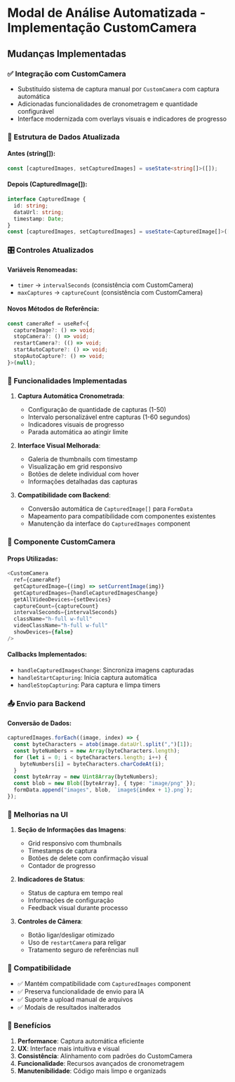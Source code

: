 # Modal de Análise Automatizada - Implementação CustomCamera

## Mudanças Implementadas

### ✅ Integração com CustomCamera
- Substituído sistema de captura manual por `CustomCamera` com captura automática
- Adicionadas funcionalidades de cronometragem e quantidade configurável
- Interface modernizada com overlays visuais e indicadores de progresso

### 🔄 Estrutura de Dados Atualizada

#### Antes (string[]):
```typescript
const [capturedImages, setCapturedImages] = useState<string[]>([]);
```

#### Depois (CapturedImage[]):
```typescript
interface CapturedImage {
  id: string;
  dataUrl: string;
  timestamp: Date;
}
const [capturedImages, setCapturedImages] = useState<CapturedImage[]>([]);
```

### 🎛️ Controles Atualizados

#### Variáveis Renomeadas:
- `timer` → `intervalSeconds` (consistência com CustomCamera)
- `maxCaptures` → `captureCount` (consistência com CustomCamera)

#### Novos Métodos de Referência:
```typescript
const cameraRef = useRef<{
  captureImage?: () => void;
  stopCamera?: () => void;
  restartCamera?: (() => void;
  startAutoCapture?: () => void;
  stopAutoCapture?: () => void;
}>(null);
```

### 🎯 Funcionalidades Implementadas

1. **Captura Automática Cronometrada**:
   - Configuração de quantidade de capturas (1-50)
   - Intervalo personalizável entre capturas (1-60 segundos)
   - Indicadores visuais de progresso
   - Parada automática ao atingir limite

2. **Interface Visual Melhorada**:
   - Galeria de thumbnails com timestamp
   - Visualização em grid responsivo
   - Botões de delete individual com hover
   - Informações detalhadas das capturas

3. **Compatibilidade com Backend**:
   - Conversão automática de `CapturedImage[]` para `FormData`
   - Mapeamento para compatibilidade com componentes existentes
   - Manutenção da interface do `CapturedImages` component

### 🔧 Componente CustomCamera

#### Props Utilizadas:
```typescript
<CustomCamera
  ref={cameraRef}
  getCapturedImage={(img) => setCurrentImage(img)}
  getCapturedImages={handleCapturedImagesChange}
  getAllVideoDevices={setDevices}
  captureCount={captureCount}
  intervalSeconds={intervalSeconds}
  className="h-full w-full"
  videoClassName="h-full w-full"
  showDevices={false}
/>
```

#### Callbacks Implementados:
- `handleCapturedImagesChange`: Sincroniza imagens capturadas
- `handleStartCapturing`: Inicia captura automática
- `handleStopCapturing`: Para captura e limpa timers

### 📤 Envio para Backend

#### Conversão de Dados:
```typescript
capturedImages.forEach((image, index) => {
  const byteCharacters = atob(image.dataUrl.split(",")[1]);
  const byteNumbers = new Array(byteCharacters.length);
  for (let i = 0; i < byteCharacters.length; i++) {
    byteNumbers[i] = byteCharacters.charCodeAt(i);
  }
  const byteArray = new Uint8Array(byteNumbers);
  const blob = new Blob([byteArray], { type: "image/png" });
  formData.append("images", blob, `image${index + 1}.png`);
});
```

### 🎨 Melhorias na UI

1. **Seção de Informações das Imagens**:
   - Grid responsivo com thumbnails
   - Timestamps de captura
   - Botões de delete com confirmação visual
   - Contador de progresso

2. **Indicadores de Status**:
   - Status de captura em tempo real
   - Informações de configuração
   - Feedback visual durante processo

3. **Controles de Câmera**:
   - Botão ligar/desligar otimizado
   - Uso de `restartCamera` para religar
   - Tratamento seguro de referências null

### 🔄 Compatibilidade

- ✅ Mantém compatibilidade com `CapturedImages` component
- ✅ Preserva funcionalidade de envio para IA
- ✅ Suporte a upload manual de arquivos
- ✅ Modais de resultados inalterados

### 🚀 Benefícios

1. **Performance**: Captura automática eficiente
2. **UX**: Interface mais intuitiva e visual
3. **Consistência**: Alinhamento com padrões do CustomCamera
4. **Funcionalidade**: Recursos avançados de cronometragem
5. **Manutenibilidade**: Código mais limpo e organizads
